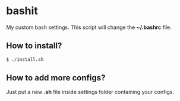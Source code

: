 # bashit
My custom bash settings. This script will change the **~/.bashrc** file.

## How to install?
```sh
$ ./install.sh
```

## How to add more configs?
Just put a new **.sh** file inside settings folder containing your configs.

